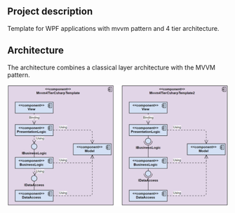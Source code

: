 

## Project description
Template for WPF applications with mvvm pattern and 4 tier architecture. 


## Architecture

The architecture combines a classical layer architecture with the MVVM pattern.  
 

![Architecture](GitHubResources/Mvvm4TierCsharpTemplates.png)  

